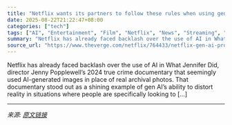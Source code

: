 ```yaml
---
title: "Netflix wants its partners to follow these rules when using gen AI"
date: 2025-08-22T21:22:47+08:00
categories: ["tech"]
tags: ["AI", "Entertainment", "Film", "Netflix", "News", "Streaming", "TV Shows"]
summary: "Netflix has already faced backlash over the use of AI in What Jennifer Did, director Jenny Popplewell&#8217;s 2024 true crime documentary that seemingly used AI-generated images in place of real archi"
source_url: "https://www.theverge.com/netflix/764433/netflix-gen-ai-production-guidelines"
---
```


Netflix has already faced backlash over the use of AI in What Jennifer Did, director Jenny Popplewell&#8217;s 2024 true crime documentary that seemingly used AI-generated images in place of real archival photos. That documentary stood out as a shining example of gen AI&#8217;s ability to distort reality in situations where people are specifically looking to [&#8230;]

---

*来源: [原文链接](https://www.theverge.com/netflix/764433/netflix-gen-ai-production-guidelines)*

